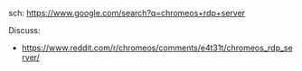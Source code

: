 sch: https://www.google.com/search?q=chromeos+rdp+server

Discuss:
- https://www.reddit.com/r/chromeos/comments/e4t31t/chromeos_rdp_server/
